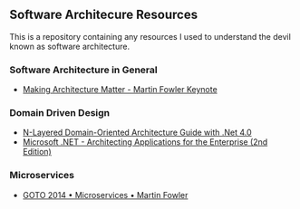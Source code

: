 ## Software Architecure Resources

This is a repository containing any resources I used to understand the devil known as software architecture.

### Software Architecture in General

- [Making Architecture Matter - Martin Fowler Keynote](https://www.youtube.com/watch?v=DngAZyWMGR0)

### Domain Driven Design

- [N-Layered Domain-Oriented Architecture Guide with .Net 4.0](https://www.amazon.com/N-Layered-Domain-Oriented-Architecture-Guide-NET/dp/8493903612)
- [Microsoft .NET - Architecting Applications for the Enterprise (2nd Edition)](https://www.amazon.com/Microsoft-NET-Architecting-Applications-Enterprise/dp/0735685355)

### Microservices

- [GOTO 2014 • Microservices • Martin Fowler](https://www.youtube.com/watch?v=wgdBVIX9ifA)
